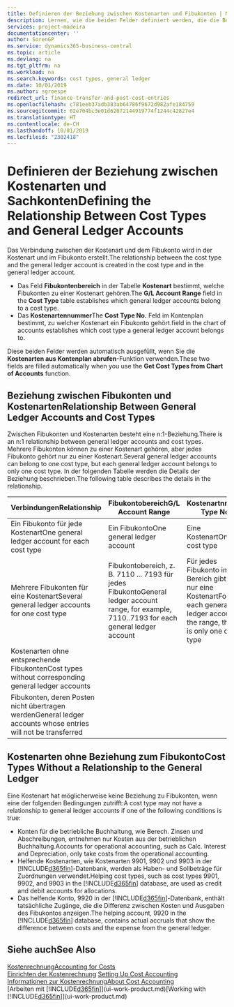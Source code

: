```yaml
---
title: Definieren der Beziehung zwischen Kostenarten und Fibukonten | Microsoft Docs
description: Lernen, wie die beiden Felder definiert werden, die die Beziehung zwischen Kostenart und Fibukonto festlegen
services: project-madeira
documentationcenter: ''
author: SorenGP
ms.service: dynamics365-business-central
ms.topic: article
ms.devlang: na
ms.tgt_pltfrm: na
ms.workload: na
ms.search.keywords: cost types, general ledger
ms.date: 10/01/2019
ms.author: sgroespe
redirect_url: finance-transfer-and-post-cost-entries
ms.openlocfilehash: c781eeb37adb383ab64786f9672d982afe184759
ms.sourcegitcommit: 02e704bc3e01d62072144919774f1244c42827e4
ms.translationtype: HT
ms.contentlocale: de-CH
ms.lasthandoff: 10/01/2019
ms.locfileid: "2302418"
---
```

# <a name="defining-the-relationship-between-cost-types-and-general-ledger-accounts"></a><span data-ttu-id="5233e-103">Definieren der Beziehung zwischen Kostenarten und Sachkonten</span><span class="sxs-lookup"><span data-stu-id="5233e-103">Defining the Relationship Between Cost Types and General Ledger Accounts</span></span>
<span data-ttu-id="5233e-104">Das Verbindung zwischen der Kostenart und dem Fibukonto wird in der Kostenart und im Fibukonto erstellt.</span><span class="sxs-lookup"><span data-stu-id="5233e-104">The relationship between the cost type and the general ledger account is created in the cost type and in the general ledger account.</span></span>  

* <span data-ttu-id="5233e-105">Das Feld **Fibukontenbereich** in der Tabelle **Kostenart** bestimmt, welche Fibukonten zu einer Kostenart gehören.</span><span class="sxs-lookup"><span data-stu-id="5233e-105">The **G/L Account Range** field in the **Cost Type** table establishes which general ledger accounts belong to a cost type.</span></span>  
* <span data-ttu-id="5233e-106">Das **Kostenartennummer**</span><span class="sxs-lookup"><span data-stu-id="5233e-106">The **Cost Type No.**</span></span> <span data-ttu-id="5233e-107">Feld im Kontenplan bestimmt, zu welcher Kostenart ein Fibukonto gehört.</span><span class="sxs-lookup"><span data-stu-id="5233e-107">field in the chart of accounts establishes which cost type a general ledger account belongs to.</span></span>  

<span data-ttu-id="5233e-108">Diese beiden Felder werden automatisch ausgefüllt, wenn Sie die **Kostenarten aus Kontenplan abrufen**-Funktion verwenden.</span><span class="sxs-lookup"><span data-stu-id="5233e-108">These two fields are filled automatically when you use the **Get Cost Types from Chart of Accounts** function.</span></span>  

## <a name="relationship-between-general-ledger-accounts-and-cost-types"></a><span data-ttu-id="5233e-109">Beziehung zwischen Fibukonten und Kostenarten</span><span class="sxs-lookup"><span data-stu-id="5233e-109">Relationship Between General Ledger Accounts and Cost Types</span></span>  
<span data-ttu-id="5233e-110">Zwischen Fibukonten und Kostenarten besteht eine n:1-Beziehung.</span><span class="sxs-lookup"><span data-stu-id="5233e-110">There is an n:1 relationship between general ledger accounts and cost types.</span></span> <span data-ttu-id="5233e-111">Mehrere Fibukonten können zu einer Kostenart gehören, aber jedes Fibukonto gehört nur zu einer Kostenart.</span><span class="sxs-lookup"><span data-stu-id="5233e-111">Several general ledger accounts can belong to one cost type, but each general ledger account belongs to only one cost type.</span></span> <span data-ttu-id="5233e-112">In der folgenden Tabelle werden die Details der Beziehung beschrieben.</span><span class="sxs-lookup"><span data-stu-id="5233e-112">The following table describes the details in the relationship.</span></span>  

|<span data-ttu-id="5233e-113">Verbindungen</span><span class="sxs-lookup"><span data-stu-id="5233e-113">Relationship</span></span>|<span data-ttu-id="5233e-114">**Fibukontobereich**</span><span class="sxs-lookup"><span data-stu-id="5233e-114">**G/L Account Range**</span></span>|<span data-ttu-id="5233e-115">**Kostenartnr.**</span><span class="sxs-lookup"><span data-stu-id="5233e-115">**Cost Type No.**</span></span>|  
|------------------|------------------------------------------------|-------------------------------------------|  
|<span data-ttu-id="5233e-116">Ein Fibukonto für jede Kostenart</span><span class="sxs-lookup"><span data-stu-id="5233e-116">One general ledger account for each cost type</span></span>|<span data-ttu-id="5233e-117">Ein Fibukonto</span><span class="sxs-lookup"><span data-stu-id="5233e-117">One general ledger account</span></span>|<span data-ttu-id="5233e-118">Eine Kostenart</span><span class="sxs-lookup"><span data-stu-id="5233e-118">One cost type</span></span>|  
|<span data-ttu-id="5233e-119">Mehrere Fibukonten für eine Kostenart</span><span class="sxs-lookup"><span data-stu-id="5233e-119">Several general ledger accounts for one cost type</span></span>|<span data-ttu-id="5233e-120">Fibukontobereich, z. B. 7110 ... 7193 für jedes Fibukonto</span><span class="sxs-lookup"><span data-stu-id="5233e-120">General ledger account range, for example, 7110..7193 for each general ledger account</span></span>|<span data-ttu-id="5233e-121">Für jedes Fibukonto im Bereich gibt es nur eine Kostenart</span><span class="sxs-lookup"><span data-stu-id="5233e-121">For each general ledger account in the range, there is only one cost type</span></span>|  
|<span data-ttu-id="5233e-122">Kostenarten ohne entsprechende Fibukonten</span><span class="sxs-lookup"><span data-stu-id="5233e-122">Cost types without corresponding general ledger accounts</span></span>|<Empty>||  
|<span data-ttu-id="5233e-123">Fibukonten, deren Posten nicht übertragen werden</span><span class="sxs-lookup"><span data-stu-id="5233e-123">General ledger accounts whose entries will not be transferred</span></span>||<Empty>|  

## <a name="cost-types-without-a-relationship-to-the-general-ledger"></a><span data-ttu-id="5233e-124">Kostenarten ohne Beziehung zum Fibukonto</span><span class="sxs-lookup"><span data-stu-id="5233e-124">Cost Types Without a Relationship to the General Ledger</span></span>  
<span data-ttu-id="5233e-125">Eine Kostenart hat möglicherweise keine Beziehung zu Fibukonten, wenn eine der folgenden Bedingungen zutrifft:</span><span class="sxs-lookup"><span data-stu-id="5233e-125">A cost type may not have a relationship to general ledger accounts if one of the following conditions is true:</span></span>  

* <span data-ttu-id="5233e-126">Konten für die betriebliche Buchhaltung, wie Berech. Zinsen und Abschreibungen, entnehmen nur Kosten aus der betrieblichen Buchhaltung.</span><span class="sxs-lookup"><span data-stu-id="5233e-126">Accounts for operational accounting, such as Calc. Interest and Depreciation, only take costs from the operational accounting.</span></span>  
* <span data-ttu-id="5233e-127">Helfende Kostenarten, wie Kostenarten 9901, 9902 und 9903 in der [!INCLUDE[d365fin](includes/d365fin_md.md)]-Datenbank, werden als Haben- und Sollbeträge für Zuordnungen verwendet.</span><span class="sxs-lookup"><span data-stu-id="5233e-127">Helping cost types, such as cost types 9901, 9902, and 9903 in the [!INCLUDE[d365fin](includes/d365fin_md.md)] database, are used as credit and debit accounts for allocations.</span></span>  
* <span data-ttu-id="5233e-128">Das helfende Konto, 9920 in der [!INCLUDE[d365fin](includes/d365fin_md.md)]-Datenbank, enthält tatsächliche Zugänge, die die Differenz zwischen Kosten und Ausgaben des Fibukontos anzeigen.</span><span class="sxs-lookup"><span data-stu-id="5233e-128">The helping account, 9920 in the [!INCLUDE[d365fin](includes/d365fin_md.md)] database, contains actual accruals that show the difference between costs and the expense from the general ledger.</span></span>  

## <a name="see-also"></a><span data-ttu-id="5233e-129">Siehe auch</span><span class="sxs-lookup"><span data-stu-id="5233e-129">See Also</span></span>  
[<span data-ttu-id="5233e-130">Kostenrechnung</span><span class="sxs-lookup"><span data-stu-id="5233e-130">Accounting for Costs</span></span>](finance-manage-cost-accounting.md)  
<span data-ttu-id="5233e-131">[Einrichten der Kostenrechnung](finance-set-up-cost-accounting.md) </span><span class="sxs-lookup"><span data-stu-id="5233e-131">[Setting Up Cost Accounting](finance-set-up-cost-accounting.md) </span></span>  
[<span data-ttu-id="5233e-132">Informationen zur Kostenrechnung</span><span class="sxs-lookup"><span data-stu-id="5233e-132">About Cost Accounting</span></span>](finance-about-cost-accounting.md)  
<span data-ttu-id="5233e-133">[Arbeiten mit [!INCLUDE[d365fin](includes/d365fin_md.md)]](ui-work-product.md)</span><span class="sxs-lookup"><span data-stu-id="5233e-133">[Working with [!INCLUDE[d365fin](includes/d365fin_md.md)]](ui-work-product.md)</span></span>
